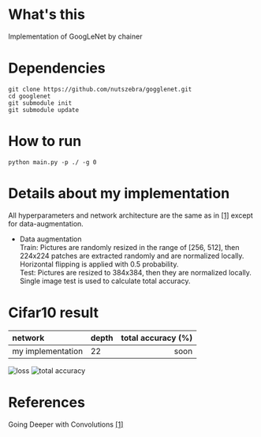 # What's this
Implementation of GoogLeNet by chainer


# Dependencies

    git clone https://github.com/nutszebra/gogglenet.git
    cd googlenet
    git submodule init
    git submodule update

# How to run
    python main.py -p ./ -g 0 


# Details about my implementation
All hyperparameters and network architecture are the same as in [[1]][Paper] except for data-augmentation.  
* Data augmentation  
Train: Pictures are randomly resized in the range of [256, 512], then 224x224 patches are extracted randomly and are normalized locally. Horizontal flipping is applied with 0.5 probability.  
Test: Pictures are resized to 384x384, then they are normalized locally. Single image test is used to calculate total accuracy.  

# Cifar10 result

| network              | depth  | total accuracy (%) |
|:---------------------|--------|-------------------:|
| my implementation    | 22     | soon               |

<img src="https://github.com/nutszebra/googlenet/blob/master/loss.jpg" alt="loss" title="loss">
<img src="https://github.com/nutszebra/googlenet/blob/master/accuracy.jpg" alt="total accuracy" title="total accuracy">

# References
Going Deeper with Convolutions [[1]][Paper]

[paper]: https://arxiv.org/abs/1409.4842 "Paper"
